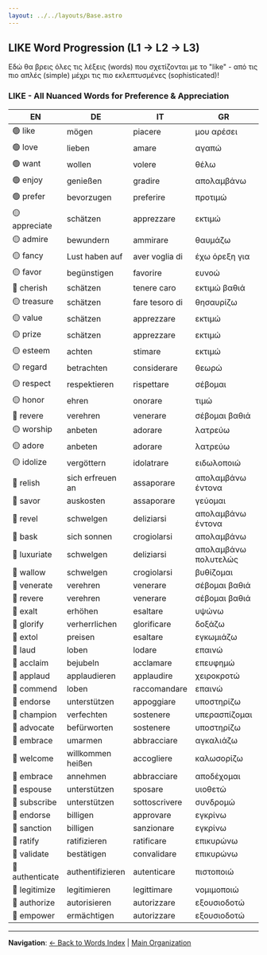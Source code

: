 ```yaml
---
layout: ../../layouts/Base.astro
---
```

## LIKE Word Progression (L1 → L2 → L3)

Εδώ θα βρεις όλες τις λέξεις (words) που σχετίζονται με το "like" - από τις πιο απλές (simple) μέχρι τις πιο εκλεπτυσμένες (sophisticated)!

### LIKE - All Nuanced Words for Preference & Appreciation

| EN | DE | IT | GR | BG |
|---|---|---|---|---|
| 🟢 like | mögen | piacere | μου αρέσει | харесвам |
| 🟢 love | lieben | amare | αγαπώ | обичам |
| 🟢 want | wollen | volere | θέλω | искам |
| 🟢 enjoy | genießen | gradire | απολαμβάνω | наслаждавам се |
| 🟢 prefer | bevorzugen | preferire | προτιμώ | предпочитам |
| 🟡 appreciate | schätzen | apprezzare | εκτιμώ | ценя |
| 🟡 admire | bewundern | ammirare | θαυμάζω | възхищавам се |
| 🟡 fancy | Lust haben auf | aver voglia di | έχω όρεξη για | прищявам си |
| 🟡 favor | begünstigen | favorire | ευνοώ | благоприятствам |
| 🔴 cherish | schätzen | tenere caro | εκτιμώ βαθιά | ценя високо |
| 🟡 treasure | schätzen | fare tesoro di | θησαυρίζω | съкровищувам |
| 🟡 value | schätzen | apprezzare | εκτιμώ | ценя |
| 🟡 prize | schätzen | apprezzare | εκτιμώ | ценя |
| 🟡 esteem | achten | stimare | εκτιμώ | уважавам |
| 🟡 regard | betrachten | considerare | θεωρώ | разглеждам |
| 🟡 respect | respektieren | rispettare | σέβομαι | уважавам |
| 🟡 honor | ehren | onorare | τιμώ | почитам |
| 🔴 revere | verehren | venerare | σέβομαι βαθιά | почитам |
| 🟡 worship | anbeten | adorare | λατρεύω | обожавам |
| 🟡 adore | anbeten | adorare | λατρεύω | обожавам |
| 🟡 idolize | vergöttern | idolatrare | ειδωλοποιώ | идолизирам |
| 🔴 relish | sich erfreuen an | assaporare | απολαμβάνω έντονα | наслаждавам се на |
| 🔴 savor | auskosten | assaporare | γεύομαι | вкусвам |
| 🔴 revel | schwelgen | deliziarsi | απολαμβάνω έντονα | наслаждавам се |
| 🔴 bask | sich sonnen | crogiolarsi | απολαμβάνω | къпя се |
| 🔴 luxuriate | schwelgen | deliziarsi | απολαμβάνω πολυτελώς | наслаждавам се разкошно |
| 🔴 wallow | schwelgen | crogiolarsi | βυθίζομαι | потъвам |
| 🔴 venerate | verehren | venerare | σέβομαι βαθιά | почитам |
| 🔴 revere | verehren | venerare | σέβομαι βαθιά | почитам |
| 🔴 exalt | erhöhen | esaltare | υψώνω | възвеличавам |
| 🔴 glorify | verherrlichen | glorificare | δοξάζω | прославям |
| 🔴 extol | preisen | esaltare | εγκωμιάζω | възхвалявам |
| 🔴 laud | loben | lodare | επαινώ | хваля |
| 🔴 acclaim | bejubeln | acclamare | επευφημώ | аплодирам |
| 🔴 applaud | applaudieren | applaudire | χειροκροτώ | аплодирам |
| 🔴 commend | loben | raccomandare | επαινώ | препоръчвам |
| 🔴 endorse | unterstützen | appoggiare | υποστηρίζω | подкрепям |
| 🔴 champion | verfechten | sostenere | υπερασπίζομαι | защитавам |
| 🔴 advocate | befürworten | sostenere | υποστηρίζω | застъпвам се |
| 🔴 embrace | umarmen | abbracciare | αγκαλιάζω | прегръщам |
| 🔴 welcome | willkommen heißen | accogliere | καλωσορίζω | посрещам |
| 🔴 embrace | annehmen | abbracciare | αποδέχομαι | приемам |
| 🔴 espouse | unterstützen | sposare | υιοθετώ | възприемам |
| 🔴 subscribe | unterstützen | sottoscrivere | συνδρομώ | абонирам се |
| 🔴 endorse | billigen | approvare | εγκρίνω | одобрявам |
| 🔴 sanction | billigen | sanzionare | εγκρίνω | санкционирам |
| 🔴 ratify | ratifizieren | ratificare | επικυρώνω | ратифицирам |
| 🔴 validate | bestätigen | convalidare | επικυρώνω | валидирам |
| 🔴 authenticate | authentifizieren | autenticare | πιστοποιώ | удостоверявам |
| 🔴 legitimize | legitimieren | legittimare | νομιμοποιώ | легитимирам |
| 🔴 authorize | autorisieren | autorizzare | εξουσιοδοτώ | упълномощавам |
| 🔴 empower | ermächtigen | autorizzare | εξουσιοδοτώ | упълномощавам |

---
**Navigation**: [← Back to Words Index](./index) | [Main Organization](../organisation)
